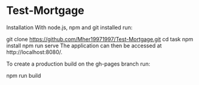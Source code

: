 # Test-Mortgage
Installation
With node.js, npm and git installed run:

git clone https://github.com/Mher19971997/Test-Mortgage.git
cd task
npm install
npm run serve
The application can then be accessed at http://localhost:8080/.

To create a production build on the gh-pages branch run:

npm run build
